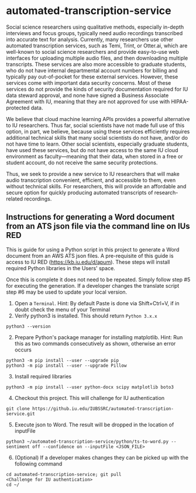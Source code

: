 # automated-transcription-service

Social science researchers using qualitative methods, especially in-depth interviews and focus groups, typically need audio recordings transcribed into accurate text for analysis. Currently, many researchers use other automated transcription services, such as Temi, Trint, or Otter.ai, which are well-known to social science researchers and provide easy-to-use web interfaces for uploading multiple audio files, and then downloading multiple transcripts. These services are also more accessible to graduate students, who do not have internal departmental account numbers for billing and typically pay out-of-pocket for these external services. However, these services come with important data security concerns. Most of these services do not provide the kinds of security documentation required for IU data steward approval, and none have signed a Business Associate Agreement with IU, meaning that they are not approved for use with HIPAA-protected data.

We believe that cloud machine learning APIs provides a powerful alternative to IU researchers. Thus far, social scientists have not made full use of this option, in part, we believe, because using these services efficiently requires additional technical skills that many social scientists do not have, and/or do not have time to learn. Other social scientists, especially graduate students, have used these services, but do not have access to the same IU cloud environment as faculty—meaning that their data, when stored in a free or student account, do not receive the same security protections. 

Thus, we seek to provide a new service to IU researchers that will make audio transcription convenient, efficient, and accessible to them, even without technical skills. For researchers, this will provide an affordable and secure option for quickly producing automated transcripts of research-related recordings.

## Instructions for generating a Word document from an ATS json file via the command line on IUs RED

This is guide for using a Python script in this project to generate a Word document from an AWS ATS json files. A pre-requisite of this guide is access to IU RED (https://kb.iu.edu/d/apum). These steps will install required Python libraries in the Users' space.

Once this is complete it does not need to be repeated. Simply follow step #5 for executing the generation. If a developer changes the translate script step #6 may be used to update your local version.

1. Open a `Terminal`. Hint: By default Paste is done via Shift+Ctrl+V, if in doubt check the menu of your Terminal
2. Verify python3 is installed. This should return `Python 3.x.x`
```
python3 --version
```
2. Prepare Python's package manager for installing matplotlib. Hint: Run this as two commands consecutively as shown, otherwise an error occurs
```
python3 -m pip install --user --upgrade pip
python3 -m pip install --user --upgrade Pillow
```
3. Install required libraries 
```
python3 -m pip install --user python-docx scipy matplotlib boto3
```
4. Checkout this project. This will challenge for IU authentication
```
git clone https://github.iu.edu/IUBSSRC/automated-transcription-service.git
```
5. Execute json to Word. The result will be dropped in the location of inputFile
```
python3 ~/automated-transcription-service/python/ts-to-word.py --sentiment off --confidence on --inputFile <JSON_FILE>
```
6. (Optional) If a developer makes changes they can be picked up with the following command
```
cd automated-transcription-service; git pull
<Challenge for IU authentication>
cd ~/
```
